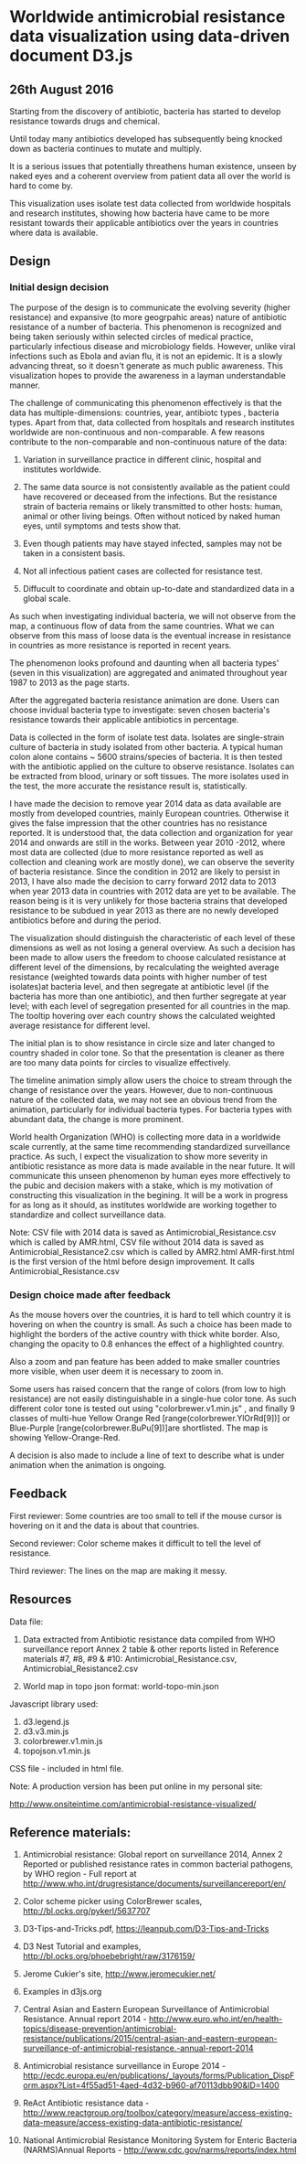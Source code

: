 # Worldwide antimicrobial resistance data visualization using data-driven document D3.js
## 26th August 2016

Starting from the discovery of antibiotic, bacteria has started to develop resistance towards drugs and chemical. 

Until today many antibiotics developed has subsequently being knocked down as bacteria continues to mutate and multiply. 

It is a serious issues that potentially threathens human existence, unseen by naked eyes and a coherent overview from patient data all over the world is hard to come by.   

This visualization uses isolate test data collected from worldwide hospitals and research institutes, showing how bacteria have came to be more resistant towards their applicable antibiotics over the years in countries where data is available. 

## Design 

### Initial design decision 
The purpose of the design is to communicate the evolving severity (higher resistance) and expansive (to more geogrpahic areas) nature of antibiotic resistance of a number of bacteria. This phenomenon is recognized and being taken seriously within selected circles of medical practice, particularly infectious disease and microbiology fields. However, unlike viral infections such as Ebola and avian flu, it is not an epidemic. It is a slowly advancing threat, so it doesn't generate as much public awareness. This visualization hopes to provide the awareness in a layman understandable manner. 


The challenge of communicating this phenomenon effectively is that the data has multiple-dimensions: countries, year, antibiotc types , bacteria types. Apart from that, data collected from hospitals and research institutes worldwide are non-continuous and non-comparable. A few reasons contribute to the non-comparable and non-continuous nature of the data: 

1. Variation in surveillance practice in different clinic, hospital and institutes worldwide. 

2. The same data source is not consistently available as the patient could have recovered or deceased from the infections. But the resistance strain of bacteria remains or likely transmitted to other hosts: human, animal or other living beings. Often without noticed by naked human eyes, until symptoms and tests show that. 

3. Even though patients may have stayed infected, samples may not be taken in a consistent basis.

4. Not all infectious patient cases are collected for resistance test. 

5. Diffucult to coordinate and obtain up-to-date and standardized data in a global scale.

As such when investigating individual bacteria,  we will not observe from the map, a continuous flow of data from the same countries. What we can observe from this mass of loose data is the eventual increase in resistance in countries as more resistance is reported in recent years. 

The phenomenon looks profound and daunting when all bacteria types' (seven in this visualization) are aggregated and animated throughout year 1987 to 2013 as the page starts.

After the aggregated bacteria resistance animation are done. Users can choose invidual bacteria type to investigate: seven chosen bacteria's resistance towards their applicable antibiotics in percentage. 

Data is collected in the form of isolate test data. Isolates are single-strain culture of bacteria in study isolated from other bacteria. A typical human colon alone contains ~ 5600 strains/species of bacteria. It is then tested with the antibiotic applied on the culture to observe resistance. Isolates can be extracted from blood, urinary or soft tissues. The more isolates used in the test, the more accurate the resistance result is, statistically. 

I have made the decision to remove year 2014 data as data available are mostly from developed countries, mainly European countries. Otherwise it gives the false impression that the other countries has no resistance reported. It is understood that, the data collection and organization for year 2014 and onwards are still in the works. Between year 2010 -2012, where most data are collected (due to more resistance reported as well as collection and cleaning work are mostly done), we can observe the severity of bacteria resistance. Since the condition in 2012 are likely to persist in 2013, I have also made the decision to carry forward 2012 data to 2013 when year 2013 data in countries with 2012 data are yet to be available. The reason being is it is very unlikely for those bacteria strains that developed resistance to be subdued in year 2013 as there are no newly developed antibiotics before and during the period.

The visualization should distinguish the characteristic of each level of these dimensions as well as not losing a general overview. As such a decision has been made to allow users the freedom to choose calculated resistance at different level of the dimensions, by recalculating the weighted average resistance (weighted towards data points with higher number of test isolates)at bacteria level, and then segregate at antibiotic level (if the bacteria has more than one antibiotic), and then further segregate at year level;  with each level of segregation presented for all countries in the map. The tooltip hovering over each country shows the calculated weighted average resistance for different level. 

The initial plan is to show resistance in circle size and later changed to country shaded in color tone. So that the presentation is cleaner as there are too many data points for circles to visualize effectively. 

The timeline animation simply allow users the choice to stream through the change of resistance over the years. However, due to non-continuous nature of the collected data, we may not see an obvious trend from the animation, particularly for individual bacteria types. For bacteria types with abundant data, the change is more prominent. 

World health Organization (WHO) is collecting more data in a worldwide scale currently, at the same time recommending standardized surveillance practice. As such, I expect the visualization to show more severity in antibiotic resistance as more data is made available in the near future. It will communicate this unseen phenomenon by human eyes more effectively to the pubic and decision makers with a stake, which is my motivation of constructing this visualization in the begining. It will be a work in progress for as long as it should, as institutes worldwide are working together to standardize and collect surveillance data. 

Note: CSV file with 2014 data is saved as Antimicrobial_Resistance.csv which is called by AMR.html, CSV file without 2014 data is saved as Antimicrobial_Resistance2.csv which is called by AMR2.html
    AMR-first.html is the first version of the html before design improvement. It calls Antimicrobial_Resistance.csv

### Design choice made after feedback
As the mouse hovers over the countries, it is hard to tell which country it is hovering on when the country is small. As such a choice has been made to highlight the borders of the active country with thick white border. Also, changing the opacity to 0.8 enhances the effect of a highlighted country. 

Also a zoom and pan feature has been added to make smaller countries more visible, when user deem it is necessary to zoom in.

Some users has raised concern that the range of colors (from low to high resistance) are not easily distinguishable in a single-hue color tone. As such different color tone is tested out using "colorbrewer.v1.min.js" , and finally 9 classes of multi-hue Yellow Orange Red [range(colorbrewer.YlOrRd[9])] or Blue-Purple [range(colorbrewer.BuPu[9])]are shortlisted. The map is showing Yellow-Orange-Red. 

A decision is also made to include a line of text to describe what is under animation when the animation is ongoing. 


## Feedback

First reviewer:  Some countries are too small to tell if the mouse cursor is hovering on it and the data is about that countries. 

Second reviewer: Color scheme makes it difficult to tell the level of resistance. 

Third reviewer: The lines on the map are making it messy.


## Resources

Data file: 
1. Data extracted from Antibiotic resistance data compiled from WHO surveillance report Annex 2 table & other reports listed in Reference materials #7, #8, #9 & #10: Antimicrobial_Resistance.csv, Antimicrobial_Resistance2.csv

2. World map in topo json format: world-topo-min.json

Javascript library used: 
1. d3.legend.js
2. d3.v3.min.js
3. colorbrewer.v1.min.js
4. topojson.v1.min.js

CSS file - included in html file.

Note: A production version has been put online in my personal site: 

http://www.onsiteintime.com/antimicrobial-resistance-visualized/


## Reference materials: 

1. Antimicrobial resistance: Global report on surveillance 2014, Annex 2 Reported or published resistance rates in common bacterial pathogens, by WHO region - Full report at http://www.who.int/drugresistance/documents/surveillancereport/en/

2. Color scheme picker using ColorBrewer scales, http://bl.ocks.org/pykerl/5637707

3. D3-Tips-and-Tricks.pdf, https://leanpub.com/D3-Tips-and-Tricks

4. D3 Nest Tutorial and examples, http://bl.ocks.org/phoebebright/raw/3176159/

5. Jerome Cukier's site, http://www.jeromecukier.net/

6. Examples in d3js.org

7. Central Asian and Eastern European Surveillance of Antimicrobial Resistance. Annual report 2014 - http://www.euro.who.int/en/health-topics/disease-prevention/antimicrobial-resistance/publications/2015/central-asian-and-eastern-european-surveillance-of-antimicrobial-resistance.-annual-report-2014

8. Antimicrobial resistance surveillance in Europe 2014 - http://ecdc.europa.eu/en/publications/_layouts/forms/Publication_DispForm.aspx?List=4f55ad51-4aed-4d32-b960-af70113dbb90&ID=1400

9. ReAct Antibiotic resistance data - http://www.reactgroup.org/toolbox/category/measure/access-existing-data-measure/access-existing-data-antibiotic-resistance/

10. National Antimicrobial Resistance Monitoring System for Enteric Bacteria (NARMS)Annual Reports - http://www.cdc.gov/narms/reports/index.html



